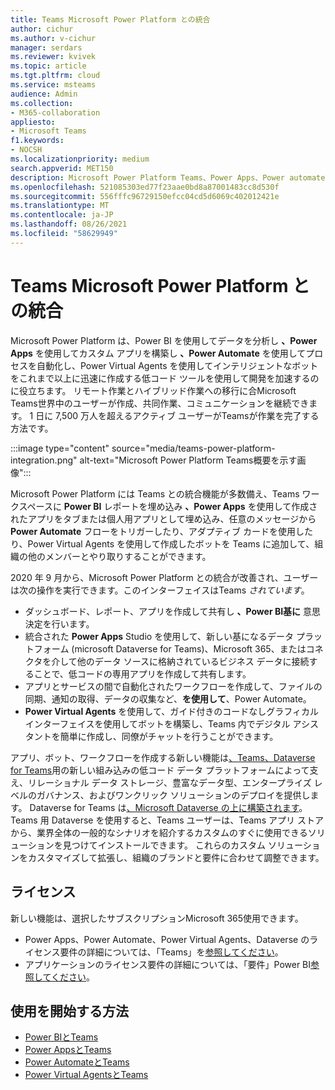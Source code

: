 ```yaml
---
title: Teams Microsoft Power Platform との統合
author: cichur
ms.author: v-cichur
manager: serdars
ms.reviewer: kvivek
ms.topic: article
ms.tgt.pltfrm: cloud
ms.service: msteams
audience: Admin
ms.collection:
- M365-collaboration
appliesto:
- Microsoft Teams
f1.keywords:
- NOCSH
ms.localizationpriority: medium
search.appverid: MET150
description: Microsoft Power Platform Teams、Power Apps、Power automate、Power BI などの Microsoft Power Platform ツールとの統合について説明Power Virtual Agents。
ms.openlocfilehash: 521085303ed77f23aae0bd8a87001483cc8d530f
ms.sourcegitcommit: 556fffc96729150efcc04cd5d6069c402012421e
ms.translationtype: MT
ms.contentlocale: ja-JP
ms.lasthandoff: 08/26/2021
ms.locfileid: "58629949"
---
```

# <a name="teams-integration-with-microsoft-power-platform"></a>Teams Microsoft Power Platform との統合

Microsoft Power Platform は、Power BI を使用してデータを分析し **、Power Apps** を使用してカスタム アプリを構築し **、Power Automate** を使用してプロセスを自動化し、Power Virtual Agents を使用してインテリジェントなボットをこれまで以上に迅速に作成する低コード ツールを使用して開発を加速するのに役立ちます。 リモート作業とハイブリッド作業への移行に合Microsoft Teams世界中のユーザーが作成、共同作業、コミュニケーションを継続できます。 1 日に 7,500 万人を超えるアクティブ ユーザーがTeamsが作業を完了する方法です。

:::image type="content" source="media/teams-power-platform-integration.png" alt-text="Microsoft Power Platform Teams概要を示す画像":::

Microsoft Power Platform には Teams との統合機能が多数備え、Teams ワークスペースに **Power BI** レポートを埋め込み **、Power Apps** を使用して作成されたアプリをタブまたは個人用アプリとして埋め込み、任意のメッセージから **Power Automate** フローをトリガーしたり、アダプティブ カードを使用したり、Power Virtual Agents を使用して作成したボットを Teams に追加して、組織の他のメンバーとやり取りすることができます。

2020 年 9 月から、Microsoft Power Platform との統合が改善され、ユーザーは次の操作を実行できます。このインターフェイスはTeams *されています*。

- ダッシュボード、レポート、アプリを作成して共有し **、Power BI基に** 意思決定を行います。
- 統合された **Power Apps** Studio を使用して、新しい基になるデータ プラットフォーム (microsoft Dataverse for Teams)、Microsoft 365、またはコネクタを介して他のデータ ソースに格納されているビジネス データに接続することで、低コードの専用アプリを作成して共有します。
- アプリとサービスの間で自動化されたワークフローを作成して、ファイルの同期、通知の取得、データの収集など、**を使用して**、Power Automate。
- **Power Virtual Agents** を使用して、ガイド付きのコードなしグラフィカル インターフェイスを使用してボットを構築し、Teams 内でデジタル アシスタントを簡単に作成し、同僚がチャットを行うことができます。

アプリ、ボット、ワークフローを作成する新しい機能は[、Teams、Dataverse for Teams](/powerapps/teams/overview-data-platform)用の新しい組み込みの低コード データ プラットフォームによって支え、リレーショナル データ ストレージ、豊富なデータ型、エンタープライズ レベルのガバナンス、およびワンクリック ソリューションのデプロイを提供します。 Dataverse for Teams は[、Microsoft Dataverse の上に構築されます](/powerapps/maker/common-data-service/data-platform-intro)。 Teams 用 Dataverse を使用すると、Teams ユーザーは、Teams アプリ ストアから、業界全体の一般的なシナリオを紹介するカスタムのすぐに使用できるソリューションを見つけてインストールできます。 これらのカスタム ソリューションをカスタマイズして拡張し、組織のブランドと要件に合わせて調整できます。

## <a name="licensing"></a>ライセンス

新しい機能は、選択したサブスクリプションMicrosoft 365使用できます。

- Power Apps、Power Automate、Power Virtual Agents、Dataverse のライセンス要件の詳細については、「Teams」を[参照してください](/power-platform/admin/about-teams-environment)。
- アプリケーションのライセンス要件の詳細については、「要件」Power BI[参照してください](/power-bi/collaborate-share/service-collaborate-microsoft-teams)。
 
## <a name="how-do-i-get-started"></a>使用を開始する方法

- [Power BIとTeams](/power-bi/collaborate-share/service-collaborate-microsoft-teams)
- [Power AppsとTeams](/powerapps/teams/overview)
- [Power AutomateとTeams](/power-automate/teams/overview)
- [Power Virtual AgentsとTeams](/power-virtual-agents/teams/fundamentals-what-is-power-virtual-agents-teams)
